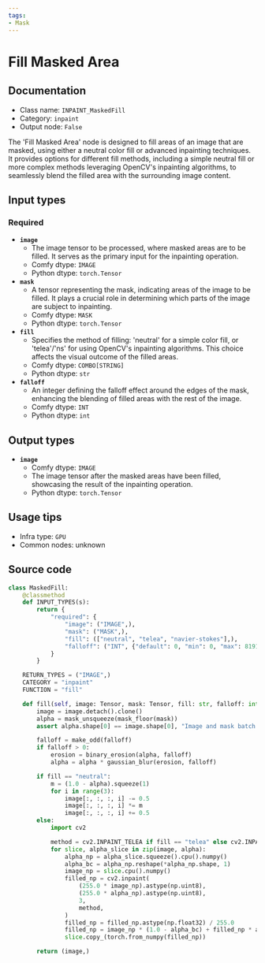 ```yaml
---
tags:
- Mask
---
```


# Fill Masked Area
## Documentation
- Class name: `INPAINT_MaskedFill`
- Category: `inpaint`
- Output node: `False`

The 'Fill Masked Area' node is designed to fill areas of an image that are masked, using either a neutral color fill or advanced inpainting techniques. It provides options for different fill methods, including a simple neutral fill or more complex methods leveraging OpenCV's inpainting algorithms, to seamlessly blend the filled area with the surrounding image content.
## Input types
### Required
- **`image`**
    - The image tensor to be processed, where masked areas are to be filled. It serves as the primary input for the inpainting operation.
    - Comfy dtype: `IMAGE`
    - Python dtype: `torch.Tensor`
- **`mask`**
    - A tensor representing the mask, indicating areas of the image to be filled. It plays a crucial role in determining which parts of the image are subject to inpainting.
    - Comfy dtype: `MASK`
    - Python dtype: `torch.Tensor`
- **`fill`**
    - Specifies the method of filling: 'neutral' for a simple color fill, or 'telea'/'ns' for using OpenCV's inpainting algorithms. This choice affects the visual outcome of the filled areas.
    - Comfy dtype: `COMBO[STRING]`
    - Python dtype: `str`
- **`falloff`**
    - An integer defining the falloff effect around the edges of the mask, enhancing the blending of filled areas with the rest of the image.
    - Comfy dtype: `INT`
    - Python dtype: `int`
## Output types
- **`image`**
    - Comfy dtype: `IMAGE`
    - The image tensor after the masked areas have been filled, showcasing the result of the inpainting operation.
    - Python dtype: `torch.Tensor`
## Usage tips
- Infra type: `GPU`
- Common nodes: unknown


## Source code
```python
class MaskedFill:
    @classmethod
    def INPUT_TYPES(s):
        return {
            "required": {
                "image": ("IMAGE",),
                "mask": ("MASK",),
                "fill": (["neutral", "telea", "navier-stokes"],),
                "falloff": ("INT", {"default": 0, "min": 0, "max": 8191, "step": 1}),
            }
        }

    RETURN_TYPES = ("IMAGE",)
    CATEGORY = "inpaint"
    FUNCTION = "fill"

    def fill(self, image: Tensor, mask: Tensor, fill: str, falloff: int):
        image = image.detach().clone()
        alpha = mask_unsqueeze(mask_floor(mask))
        assert alpha.shape[0] == image.shape[0], "Image and mask batch size does not match"

        falloff = make_odd(falloff)
        if falloff > 0:
            erosion = binary_erosion(alpha, falloff)
            alpha = alpha * gaussian_blur(erosion, falloff)

        if fill == "neutral":
            m = (1.0 - alpha).squeeze(1)
            for i in range(3):
                image[:, :, :, i] -= 0.5
                image[:, :, :, i] *= m
                image[:, :, :, i] += 0.5
        else:
            import cv2

            method = cv2.INPAINT_TELEA if fill == "telea" else cv2.INPAINT_NS
            for slice, alpha_slice in zip(image, alpha):
                alpha_np = alpha_slice.squeeze().cpu().numpy()
                alpha_bc = alpha_np.reshape(*alpha_np.shape, 1)
                image_np = slice.cpu().numpy()
                filled_np = cv2.inpaint(
                    (255.0 * image_np).astype(np.uint8),
                    (255.0 * alpha_np).astype(np.uint8),
                    3,
                    method,
                )
                filled_np = filled_np.astype(np.float32) / 255.0
                filled_np = image_np * (1.0 - alpha_bc) + filled_np * alpha_bc
                slice.copy_(torch.from_numpy(filled_np))

        return (image,)

```
